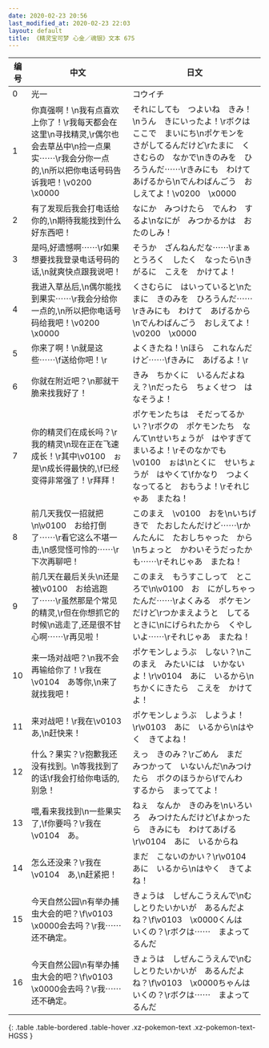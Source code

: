 ```yaml
---
date: 2020-02-23 20:56
last_modified_at: 2020-02-23 22:03
layout: default
title: 《精灵宝可梦 心金／魂银》文本 675
---
```

| 编号 | 中文 | 日文 |
| ---- | ---- | ---- |
| 0 | 光一 | コウイチ |
| 1 | 你真强啊！\n我有点喜欢上你了！\r我每天都会在这里\n寻找精灵,\r偶尔也会去草丛中\n捡一点果实⋯⋯\r我会分你一点的,\n所以把你电话号码告诉我吧！\v0200　\x0000 | それにしても　つよいね　きみ！\nうん　きにいったよ！\rボクは　ここで　まいにち\nポケモンを　さがしてるんだけど\rたまに　くさむらの　なかで\nきのみを　ひろうんだ⋯⋯\rきみにも　わけて　あげるから\nでんわばんごう　おしえてよ！\v0200　\x0000 |
| 2 | 有了发现后我会打电话给你的,\n期待我能找到什么好东西吧！ | なにか　みつけたら　でんわ　するよ\nなにが　みつかるかは　おたのしみ！ |
| 3 | 是吗,好遗憾啊⋯⋯\r如果想要找我登录电话号码的话,\n就爽快点跟我说吧！ | そうか　ざんねんだな⋯⋯\rまぁ　とうろく　したく　なったら\nきがるに　こえを　かけてよ！ |
| 4 | 我进入草丛后,\n偶尔能找到果实⋯⋯\r我会分给你一点的,\n所以把你电话号码给我吧！\v0200　\x0000 | くさむらに　はいっていると\nたまに　きのみを　ひろうんだ⋯⋯\rきみにも　わけて　あげるから\nでんわばんごう　おしえてよ！\v0200　\x0000 |
| 5 | 你来了啊！\n就是这些⋯⋯\f送给你吧！\r | よくきたね！\nほら　これなんだけど⋯⋯\fきみに　あげるよ！\r |
| 6 | 你就在附近吧？\n那就干脆来找我好了！ | きみ　ちかくに　いるんだよねえ？\nだったら　ちょくせつ　はなそうよ！ |
| 7 | 你的精灵们在成长吗？\r我的精灵\n现在正在飞速成长！\r其中\v0100　ぉ是\n成长得最快的,\f已经变得非常强了！\r拜拜！ | ポケモンたちは　そだってるかい？\rボクの　ポケモンたち　なんて\nせいちょうが　はやすぎて　まいるよ！\rそのなかでも　\v0100　ぉは\nとくに　せいちょうが　はやくて\fかなり　つよくなってると　おもうよ！\rそれじゃあ　またね！ |
| 8 | 前几天我仅一招就把\n\v0100　お给打倒了⋯⋯\r看它这么不堪一击,\n感觉怪可怜的⋯⋯\r下次再聊吧！ | このまえ　\v0100　おを\nいちげきで　たおしたんだけど⋯⋯\rかんたんに　たおしちゃった　から\nちょっと　かわいそうだったかも⋯⋯\rそれじゃあ　またね！ |
| 9 | 前几天在最后关头\n还是被\v0100　お给逃跑了⋯⋯\r虽然那是个常见的精灵,\r但在你想抓它的时候\n逃走了,还是很不甘心啊⋯⋯\r再见啦！ | このまえ　もうすこしって　ところで\n\v0100　お　にがしちゃったんだ⋯⋯\rよくみる　ポケモンだけど\rつかまえようと　してるときに\nにげられたから　くやしいよ⋯⋯\rそれじゃあ　またね！ |
| 10 | 来一场对战吧？\n我不会再输给你了！\r我在\v0104　あ等你,\n来了就找我吧！ | ポケモンしょうぶ　しない？\nこのまえ　みたいには　いかないよ！\r\v0104　あに　いるから\nちかくにきたら　こえを　かけてよ！ |
| 11 | 来对战吧！\r我在\v0103　あ,\n赶快来！ | ポケモンしょうぶ　しようよ！\r\v0103　あに　いるから\nはやく　きてよね！ |
| 12 | 什么？果实？\r抱歉我还没有找到。\n等我找到了的话\f我会打给你电话的,别急！ | えっ　きのみ？\rごめん　まだ　みつかって　いないんだ\nみつけたら　ボクのほうから\fでんわ　するから　まっててよ！ |
| 13 | 喂,看来我找到\n一些果实了,\f你要吗？\r我在\v0104　あ。 | ねぇ　なんか　きのみを\nいろいろ　みつけたんだけど\fよかったら　きみにも　わけてあげる\r\v0104　あに　いるからね |
| 14 | 怎么还没来？\r我在\v0104　あ,\n赶紧把！ | まだ　こないのかい？\r\v0104　あに　いるから\nはやく　きてよね！ |
| 15 | 今天自然公园\n有举办捕虫大会的吧？\f\v0103　\x0000会去吗？\r我⋯⋯还不确定。 | きょうは　しぜんこうえんで\nむしとりたいかいが　あるんだよね？\f\v0103　\x0000くんは　いくの？\rボクは⋯⋯　まよってるんだ |
| 16 | 今天自然公园\n有举办捕虫大会的吧？\f\v0103　\x0000会去吗？\r我⋯⋯还不确定。 | きょうは　しぜんこうえんで\nむしとりたいかいが　あるんだよね？\f\v0103　\x0000ちゃんは　いくの？\rボクは⋯⋯　まよってるんだ |
{: .table .table-bordered .table-hover .xz-pokemon-text .xz-pokemon-text-HGSS }